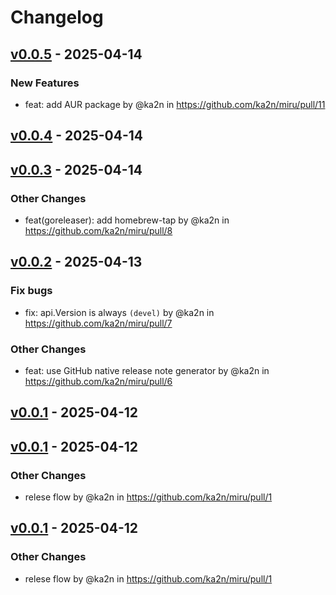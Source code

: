 # Changelog

## [v0.0.5](https://github.com/ka2n/miru/compare/v0.0.4...v0.0.5) - 2025-04-14
### New Features
- feat: add AUR package by @ka2n in https://github.com/ka2n/miru/pull/11

## [v0.0.4](https://github.com/ka2n/miru/compare/v0.0.3...v0.0.4) - 2025-04-14

## [v0.0.3](https://github.com/ka2n/miru/compare/v0.0.2...v0.0.3) - 2025-04-14
### Other Changes
- feat(goreleaser): add homebrew-tap by @ka2n in https://github.com/ka2n/miru/pull/8

## [v0.0.2](https://github.com/ka2n/miru/compare/v0.0.1...v0.0.2) - 2025-04-13
### Fix bugs
- fix: api.Version is always `(devel)` by @ka2n in https://github.com/ka2n/miru/pull/7
### Other Changes
- feat: use GitHub native release note generator by @ka2n in https://github.com/ka2n/miru/pull/6

## [v0.0.1](https://github.com/ka2n/miru/compare/v0.0.0...v0.0.1) - 2025-04-12

## [v0.0.1](https://github.com/ka2n/miru/commits/v0.0.1) - 2025-04-12
### Other Changes
- relese flow by @ka2n in https://github.com/ka2n/miru/pull/1

## [v0.0.1](https://github.com/ka2n/miru/commits/v0.0.1) - 2025-04-12
### Other Changes
- relese flow by @ka2n in https://github.com/ka2n/miru/pull/1
